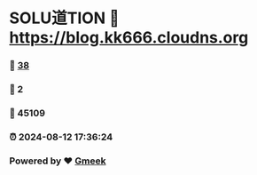 # SOLU道TION :link: https://blog.kk666.cloudns.org 
### :page_facing_up: [38](https://blog.kk666.cloudns.org/tag.html) 
### :speech_balloon: 2 
### :hibiscus: 45109 
### :alarm_clock: 2024-08-12 17:36:24 
### Powered by :heart: [Gmeek](https://github.com/Meekdai/Gmeek)
